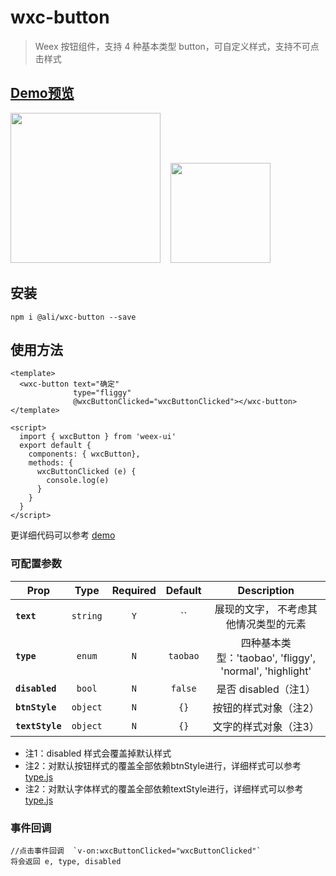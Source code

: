# wxc-button

> Weex 按钮组件，支持 4 种基本类型 button，可自定义样式，支持不可点击样式

## [Demo预览](https://h5.m.taobao.com/trip/wxc-button/index.html?_wx_tpl=https%3A%2F%2Fh5.m.taobao.com%2Ftrip%2Fwxc-button%2Fdemo%2Findex.native-min.js)

<img src="https://gw.alipayobjects.com/zos/rmsportal/RFOOWyVEvoilJgKYQBcB.gif" width="240"/>&nbsp;&nbsp;&nbsp;&nbsp;<img src="http://gtms04.alicdn.com/tfs/TB1e69sSpXXXXclXXXXXXXXXXXX-200-200.png" width="160"/>


## 安装

```
npm i @ali/wxc-button --save
```

## 使用方法

```
<template>
  <wxc-button text="确定"
              type="fliggy"
              @wxcButtonClicked="wxcButtonClicked"></wxc-button>
</template>

<script>
  import { wxcButton } from 'weex-ui'
  export default {
    components: { wxcButton},
    methods: {
      wxcButtonClicked (e) {
        console.log(e)
      }
    }
  }
</script>
```
更详细代码可以参考 [demo](https://github.com/alibaba/weex-ui/blob/master/button/loading/index.vue)

### 可配置参数
| Prop | Type | Required | Default | Description |
| ---- |:----:|:---:|:-------:| :----------:|
| **`text`** | `string` | `Y` | `` | 展现的文字， 不考虑其他情况类型的元素 |
| **`type`** | `enum` | `N` | `taobao` | 四种基本类型：'taobao', 'fliggy', 'normal', 'highlight' |
| **`disabled`** | `bool` | `N` | `false` | 是否 disabled（注1） |
| **`btnStyle`** | `object` | `N` | `{}` | 按钮的样式对象（注2） |
| **`textStyle`** | `object` | `N` | `{}` | 文字的样式对象（注3） |

* 注1：disabled 样式会覆盖掉默认样式
* 注2：对默认按钮样式的覆盖全部依赖btnStyle进行，详细样式可以参考 [type.js](https://github.com/alibaba/weex-ui/blob/master/packages/wxc-button/type.js)
* 注2：对默认字体样式的覆盖全部依赖textStyle进行，详细样式可以参考 [type.js](https://github.com/alibaba/weex-ui/blob/master/packages/wxc-button/type.js)

### 事件回调
```
//点击事件回调  `v-on:wxcButtonClicked="wxcButtonClicked"`
将会返回 e, type, disabled
```

